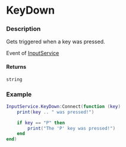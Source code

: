 # KeyDown
### Description
Gets triggered when a key was pressed.

Event of [InputService](/static-classes/InputService/)

#### Returns
`string`

### Example
```lua
InputService.KeyDown:Connect(function (key)
    print(key .. " was pressed!")

    if key == "P" then
        print("The 'P' key was pressed!")
    end
end)
```
